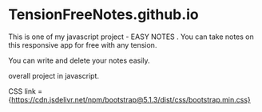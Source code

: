 # TensionFreeNotes.github.io
This is one of my javascript project - EASY NOTES . You can take notes on this responsive app for free with any tension.

You can write and delete your notes easily.

overall project in javascript.

CSS link = {https://cdn.jsdelivr.net/npm/bootstrap@5.1.3/dist/css/bootstrap.min.css}

